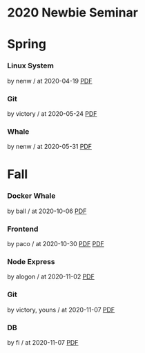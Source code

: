 # 2020 Newbie Seminar

# Spring

### Linux System

by nenw / at 2020-04-19
[PDF](https://home.cdn.sparcs.org/nenw_1587556137929.pdf)

### Git

by victory / at 2020-05-24
[PDF](https://home.cdn.sparcs.org/victory_1592232028752.pdf)

### Whale

by nenw / at 2020-05-31
[PDF](https://home.cdn.sparcs.org/nenw_1592202857245.pdf)

# Fall

### Docker Whale

by ball / at 2020-10-06
[PDF](https://home.cdn.sparcs.org/ball_1602343120042.pdf)

### Frontend

by paco / at 2020-10-30
[PDF](https://home.cdn.sparcs.org/paco_1606323730251.pdf)
[PDF](https://github.com/pacokwon/20fall-frontend-seminar)

### Node Express

by alogon / at 2020-11-02
[PDF](https://home.cdn.sparcs.org/alogon_1606298052583.pdf)

### Git

by victory, youns / at 2020-11-07
[PDF](https://docs.google.com/presentation/d/1BqOb930dQPtN2AQoiWsxuS7wnwNDlhQGTKFl8tk6F1Q/edit?usp=sharing)

### DB

by fi / at 2020-11-07
[PDF](https://home.cdn.sparcs.org/fi_1607598530846.pdf)
